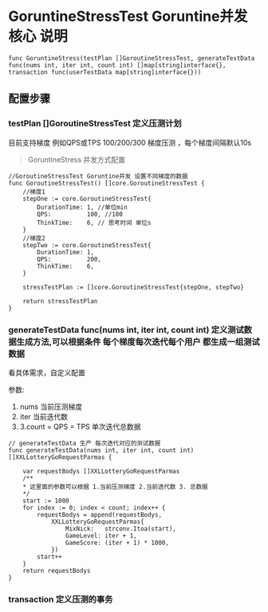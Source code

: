 

# GoruntineStressTest Goruntine并发核心 说明

```
func GoruntineStress(testPlan []GoroutineStressTest, generateTestData func(nums int, iter int, count int) []map[string]interface{}, transaction func(userTestData map[string]interface{})) 
```
## 配置步骤

### testPlan  []GoroutineStressTest 定义压测计划
目前支持梯度
例如QPS或TPS 100/200/300 梯度压测 ，每个梯度间隔默认10s

> GoruntineStress 并发方式配置
```
//GoroutineStressTest Goruntine并发 设置不同梯度的数据
func GoroutineStressTest() []core.GoroutineStressTest {
    //梯度1
	stepOne := core.GoroutineStressTest{
		DurationTime: 1, //单位min
		QPS:          100, //100
		ThinkTime:    6, // 思考时间 单位s
	}
    //梯度2
	stepTwo := core.GoroutineStressTest{
		DurationTime: 1,
		QPS:          200,
		ThinkTime:    6,
	}

	stressTestPlan := []core.GoroutineStressTest{stepOne, stepTwo}

	return stressTestPlan
}
```
###  generateTestData func(nums int, iter int, count int) 定义测试数据生成方法,可以根据条件 每个梯度每次迭代每个用户 都生成一组测试数据
看具体需求，自定义配置

参数:
1. nums 当前压测梯度 
2. iter 当前迭代数 
3. 3.count = QPS = TPS 单次迭代总数据

```
// generateTestData 生产 每次迭代对应的测试数据
func generateTestData(nums int, iter int, count int) []XXLLotteryGoRequestParmas {

	var requestBodys []XXLLotteryGoRequestParmas
	/**
	* 这里面的参数可以根据 1.当前压测梯度 2.当前迭代数 3. 总数据
	*/
	start := 1000
	for index := 0; index < count; index++ {
		requestBodys = append(requestBodys,
			XXLLotteryGoRequestParmas{
				MixNick:   strconv.Itoa(start),
				GameLevel: iter + 1,
				GameScore: (iter + 1) * 1000,
			})
		start++
	}
	return requestBodys
}
```

###  transaction 定义压测的事务

```

```




